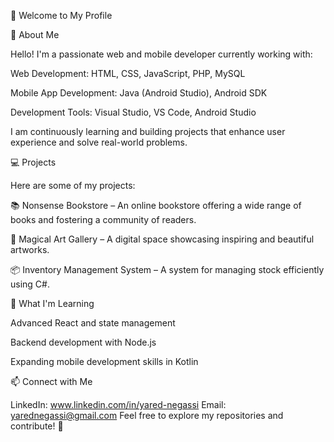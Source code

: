 👋 Welcome to My Profile

🚀 About Me

Hello! I'm a passionate web and mobile developer currently working with:

Web Development: HTML, CSS, JavaScript, PHP, MySQL

Mobile App Development: Java (Android Studio), Android SDK

Development Tools: Visual Studio, VS Code, Android Studio

I am continuously learning and building projects that enhance user experience and solve real-world problems.

💻 Projects

Here are some of my projects:

📚 Nonsense Bookstore – An online bookstore offering a wide range of books and fostering a community of readers.

🎨 Magical Art Gallery – A digital space showcasing inspiring and beautiful artworks.

📦 Inventory Management System – A system for managing stock efficiently using C#.

🌱 What I'm Learning

Advanced React and state management

Backend development with Node.js

Expanding mobile development skills in Kotlin

📫 Connect with Me

LinkedIn: www.linkedin.com/in/yared-negassi
Email: yarednegassi@gmail.com
Feel free to explore my repositories and contribute! 🚀
